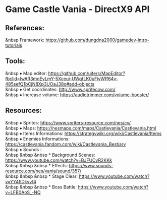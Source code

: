 # Game Castle Vania - DirectX9 API




## References:</br>
  &nbsp Framework: https://github.com/dungdna2000/gamedev-intro-tutorials </br>


## Tools:</br>
  &nbsp :diamonds: Map editor: https://github.com/uiters/MapEditor?fbclid=IwAR3mqEyLmY-5Xceui-UWqfLK0uFiyWff64v-485sefQ1bCjN8Xp3UOaJ38o#add-objects </br>
  &nbsp :diamonds: Get coordinates: http://www.spritecow.com/ </br>
  &nbsp :diamonds: Increase volume: https://audiotrimmer.com/volume-booster/ </br>


## Resources: </br>
  &nbsp :diamonds: Sprites: https://www.spriters-resource.com/nes/cv/ </br>
  &nbsp :diamonds: Maps: https://nesmaps.com/maps/Castlevania/Castlevania.html </br>
  &nbsp :diamonds: Items Informations: https://strategywiki.org/wiki/Castlevania/Items </br>
  &nbsp :diamonds: Enemies Informations: https://castlevania.fandom.com/wiki/Castlevania_Bestiary </br>
  &nbsp :diamonds: Sounds :  </br>
    &nbsp &nbsp &nbsp * Background Scenes: https://www.youtube.com/watch?v=BJFUCyR2KKk </br>
    &nbsp &nbsp &nbsp * Effects: https://www.sounds-resource.com/nes/vania/sound/357/ </br>
    &nbsp &nbsp &nbsp * Stage Clear: https://www.youtube.com/watch?v=YY4flDkvvf4 </br>
    &nbsp &nbsp &nbsp * Boss Battle: https://www.youtube.com/watch?v=LFB0AoS_-NQ </br>

